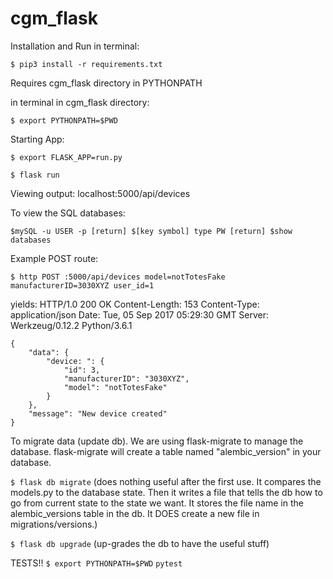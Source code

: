 # cgm_flask

Installation and Run
in terminal:

`$ pip3 install -r requirements.txt`

Requires cgm_flask directory in PYTHONPATH

in terminal in cgm_flask directory:

`$ export PYTHONPATH=$PWD`

Starting App:

`$ export FLASK_APP=run.py`

`$ flask run`

Viewing output: localhost:5000/api/devices

To view the SQL databases:

`$mySQL -u USER -p [return]
$[key symbol] type PW [return]
$show databases`

Example POST route:

`$ http POST :5000/api/devices model=notTotesFake manufacturerID=3030XYZ user_id=1`

  yields:
    HTTP/1.0 200 OK
    Content-Length: 153
    Content-Type: application/json
    Date: Tue, 05 Sep 2017 05:29:30 GMT
    Server: Werkzeug/0.12.2 Python/3.6.1

    {
        "data": {
            "device: ": {
                "id": 3,
                "manufacturerID": "3030XYZ",
                "model": "notTotesFake"
            }
        },
        "message": "New device created"
    }


To migrate data (update db). We are using flask-migrate to manage the
database. flask-migrate will create a table named "alembic_version" in your database.

`$ flask db migrate` (does nothing useful after the first use. It compares the models.py to the database state. Then it writes a file that tells the db how to go from current state to the state we want. It stores the file name in the alembic_versions table in the db. It DOES create a new file in migrations/versions.)

`$ flask db upgrade` (up-grades the db to have the useful stuff)

TESTS!!
`$ export PYTHONPATH=$PWD`
`pytest`
